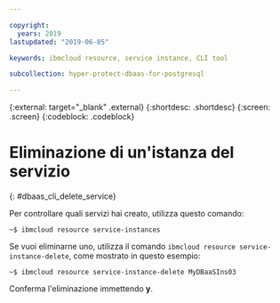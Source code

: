 ```yaml
---

copyright:
  years: 2019
lastupdated: "2019-06-05"

keywords: ibmcloud resource, service instance, CLI tool

subcollection: hyper-protect-dbaas-for-postgresql

---
```


{:external: target="_blank" .external}
{:shortdesc: .shortdesc}
{:screen: .screen}
{:codeblock: .codeblock}


# Eliminazione di un'istanza del servizio
{: #dbaas_cli_delete_service}

Per controllare quali servizi hai creato, utilizza questo comando:

<pre><code class="hljs">~$ ibmcloud resource service-instances
</code></pre>

Se vuoi eliminarne uno, utilizza il comando `ibmcloud resource service-instance-delete`, come mostrato in questo esempio:

<pre><code class="hljs">~$ ibmcloud resource service-instance-delete MyDBaaSIns03
</code></pre>

Conferma l'eliminazione immettendo **y**.
